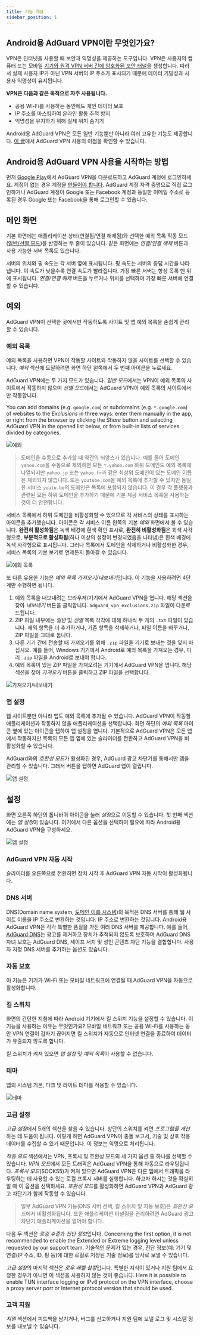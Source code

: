 ```yaml
---
title: 기능 개요
sidebar_position: 1
---
```


## Android용 AdGuard VPN이란 무엇인가요?

VPN은 인터넷을 사용할 때 보안과 익명성을 제공하는 도구입니다. VPN은 사용자의 컴퓨터 또는 모바일 [기기와 원격 VPN 서버 간에 암호화된 보안 터널](/general/how-vpn-works.md)을 생성합니다. 따라서 실제 사용자 IP가 아닌 VPN 서버의 IP 주소가 표시되기 때문에 데이터 기밀성과 사용자 익명성이 유지됩니다.

**VPN은 다음과 같은 목적으로 자주 사용됩니다.**

* 공용 Wi-Fi를 사용하는 동안에도 개인 데이터 보호
* IP 주소를 마스킹하여 온라인 활동 추적 방지
* 익명성을 유지하기 위해 실제 위치 숨기기

Android용 AdGuard VPN은 모든 일반 기능뿐만 아니라 여러 고유한 기능도 제공합니다. [이 글](/general/why-adguard-vpn.md)에서 AdGuard VPN 사용의 이점을 확인할 수 있습니다.

## Android용 AdGuard VPN 사용을 시작하는 방법

먼저 [Google Play](https://play.google.com/store/apps/details?id=com.adguard.vpn)에서 AdGuard VPN을 다운로드하고 AdGuard 계정에 로그인하세요. 계정이 없는 경우 계정을 [만들어야 합니다](https://auth.adguard.com/login.html). AdGuard 계정 자격 증명으로 직접 로그인하거나 AdGuard 계정이 Google 또는 Facebook 계정과 동일한 이메일 주소로 등록된 경우 Google 또는 Facebook을 통해 로그인할 수 있습니다.


## 메인 화면

기본 화면에는 애플리케이션 상태(연결됨/연결 해제됨)와 선택한 예외 목록 작동 모드([일반/선별 모드](#lists-of-exclusions))를 반영하는 두 줄이 있습니다. 같은 화면에는 *연결/연결 해제* 버튼과 사용 가능한 서버 목록도 있습니다.

서버의 위치와 핑 속도는 각 서버 옆에 표시됩니다. 핑 속도는 서버의 응답 시간을 나타냅니다. 이 속도가 낮을수록 연결 속도가 빨라집니다. 가장 빠른 서버는 항상 목록 맨 위에 표시됩니다. *연결/연결 해제* 버튼을 누르거나 위치를 선택하여 가장 빠른 서버에 연결할 수 있습니다.


## 예외

AdGuard VPN이 선택한 곳에서만 작동하도록 사이트 및 앱 예외 목록을 손쉽게 관리할 수 있습니다.


### 예외 목록

예외 목록을 사용하면 VPN이 작동할 사이트와 작동하지 않을 사이트를 선택할 수 있습니다. *예외* 섹션에 도달하려면 화면 하단 왼쪽에서 두 번째 아이콘을 누르세요.

AdGuard VPN에는 두 가지 모드가 있습니다. *일반 모드*에서는 VPN이 예외 목록의 사이트에서 작동하지 않으며 *선별 모드*에서는 AdGuard VPN이 예외 목록의 사이트에서만 작동합니다.

You can add domains (e.g. `google.com`) or subdomains (e.g. `*.google.com`) of websites to the *Exclusions* in three ways: enter them manually in the app, or right from the browser by clicking the *Share* button and selecting AdGuard VPN in the opened list below, or from built-in lists of services divided by categories.

![예외](https://cdn.adguard.com/public/Adguard/kb/VPN/Screenshots/add_site_android.jpg)
> 도메인을 수동으로 추가할 때 약간의 뉘앙스가 있습니다. 예를 들어 도메인 `yahoo.com`을 수동으로 제외하면 모든 `*.yahoo.com` 하위 도메인도 예외 목록에 나열되지만 `yahoo.jp` 또는 `yahoo.fr`과 같은 최상위 도메인이 있는 도메인 이름은 제외되지 않습니다. 또는 `youtube.com`을 예외 목록에 추가할 수 있지만 동일한 서비스 `youtu.be`의 도메인은 목록에 포함되지 않습니다. 이 경우 각 플랫폼과 관련된 모든 하위 도메인을 추가하기 때문에 기본 제공 서비스 목록을 사용하는 것이 더 안전합니다.

서비스 목록에서 하위 도메인을 비활성화할 수 있으므로 각 서비스의 상태를 표시하는 아이콘을 추가했습니다. 아이콘은 각 서비스 이름 왼쪽의 기본 *예외* 화면에서 볼 수 있습니다. **완전히 활성화됨**은 녹색 배경에 흰색 확인 표시로, **완전히 비활성화됨**은 회색 사각형으로, **부분적으로 활성화됨**(하나 이상의 설정이 변경되었음을 나타냄)은 흰색 배경에 녹색 사각형으로 표시됩니다. 그러나 목록에서 도메인을 삭제하거나 비활성화한 경우, 서비스 목록의 기본 보기로 언제든지 돌아갈 수 있습니다.

![예외 목록](https://cdn.adguard.com/content/kb/vpn/android/statuses.png)

또 다른 유용한 기능은 *예외 목록 가져오기/내보내기*입니다. 이 기능을 사용하려면 4단계만 수행하면 됩니다.

1. 예외 목록을 내보내려는 브라우저/기기에서 AdGuard VPN을 엽니다. 해당 섹션을 찾아 *내보내기* 버튼을 클릭합니다. `adguard_vpn_exclusions.zip` 파일이 다운로드됩니다.
2. ZIP 파일 내부에는 *일반* 및 *선별* 목록 각각에 대해 하나씩 두 개의 `.txt` 파일이 있습니다. 제외 항목을 더 추가하거나, 기존 항목을 삭제하거나, 파일 이름을 바꾸거나, ZIP 파일을 그대로 둡니다.
3. 다른 기기 간에 전송할 때 가져오기를 위해 `.zip` 파일을 기기로 보내는 것을 잊지 마십시오. 예를 들어, Windows 기기에서 Android로 예외 목록을 가져오는 경우, 미리 `.zip` 파일을 Android로 보내야 합니다.
4. 예외 목록이 있는 ZIP 파일을 가져오려는 기기에서 AdGuard VPN을 엽니다. 해당 섹션을 찾아 *가져오기* 버튼을 클릭하고 ZIP 파일을 선택합니다.

![가져오기/내보내기](https://cdn.adguard.com/content/kb/vpn/android/imp-exp.png)

### 앱 설정

웹 사이트뿐만 아니라 앱도 예외 목록에 추가될 수 있습니다. AdGuard VPN이 작동할 애플리케이션과 작동하지 않을 애플리케이션을 선택합니다. 화면 하단의 *예외 목록* 아이콘 옆에 있는 아이콘을 탭하여 앱 설정을 엽니다. 기본적으로 AdGuard VPN은 모든 앱에서 작동하지만 목록의 모든 앱 옆에 있는 슬라이더를 전환하고 AdGuard VPN을 비활성화할 수 있습니다.

AdGuard와의 *호환성 모드*가 활성화된 경우, AdGuard 광고 차단기를 통해서만 앱을 관리할 수 있습니다. 그래서 버튼을 탭하면 AdGuard 앱이 열립니다.

![앱 설정](https://cdn.adguard.com/content/kb/vpn/android/apps_settings.png)


## 설정

화면 오른쪽 하단의 톱니바퀴 아이콘을 눌러 *설정*으로 이동할 수 있습니다. 첫 번째 섹션에는 *앱 설정*이 있습니다. 여기에서 다른 옵션을 선택하여 필요에 따라 Android용 AdGuard VPN을 구성하세요.

![앱 설정](https://cdn.adguard.com/content/kb/vpn/android/app_settings.png)

### AdGuard VPN 자동 시작

슬라이더를 오른쪽으로 전환하면 장치 시작 후 AdGuard VPN 자동 시작이 활성화됩니다.


### DNS 서버

DNS(Domain name system, [도메인 이름 시스템](https://kb.adguard.com/en/general/dns-filtering#what-is-dns))의 목적은 DNS 서버를 통해 웹 사이트 이름을 IP 주소로 변환하는 것입니다. IP 주소로 변환하는 것입니다. Android용 AdGuard VPN은 각각 특별한 품질을 가진 여러 DNS 서버를 제공합니다. 예를 들어, [AdGuard DNS](https://kb.adguard.com/en/dns/overview)는 광고를 제거하고 장치가 추적되지 않도록 보호하며 AdGuard DNS 자녀 보호는 AdGuard DNS, 세이프 서치 및 성인 콘텐츠 차단 기능을 결합합니다. 사용자 지정 DNS 서버를 추가하는 옵션도 있습니다.

### 자동 보호

이 기능은 기기가 Wi-Fi 또는 모바일 네트워크에 연결될 때 AdGuard VPN을 자동으로 활성화합니다.

### 킬 스위치

화면의 간단한 지침에 따라 Android 기기에서 킬 스위치 기능을 설정할 수 있습니다. 이 기능을 사용하는 이유는 무엇인가요? 모바일 네트워크 또는 공용 Wi-Fi를 사용하는 동안 VPN 연결이 갑자기 끊어지면 킬 스위치가 자동으로 인터넷 연결을 종료하여 데이터가 유출되지 않도록 합니다.

킬 스위치가 켜져 있으면 *앱 설정* 및 *예외 목록*이 사용할 수 없습니다.

### 테마

앱의 시스템 기본, 다크 및 라이트 테마를 적용할 수 있습니다.

![테마](https://cdn.adguard.com/content/kb/vpn/android/theme-light-dark.png)

### 고급 설정

*고급 설정*에서 5개의 섹션을 찾을 수 있습니다. 상단의 스위치를 켜면 *프로그램을 개선*하는 데 도움이 됩니다. 이렇게 하면 AdGuard VPN이 충돌 보고서, 기술 및 상호 작용 데이터를 수집할 수 있기 때문입니다. 이 정보는 익명으로 처리됩니다.

*작동 모드* 섹션에서는 VPN, 프록시 및 호환성 모드의 세 가지 옵션 중 하나를 선택할 수 있습니다. *VPN 모드*에서 모든 트래픽은 AdGuard VPN을 통해 자동으로 라우팅됩니다. *프록시 모드*(SOCKS5)가 켜져 있으면 AdGuard VPN은 다른 앱에서 트래픽을 라우팅하는 데 사용할 수 있는 로컬 프록시 서버를 실행합니다. 하고자 하시는 것을 확실히 알 때 이 옵션을 선택하세요. *호환성 모드*를 활성화하면 AdGuard VPN과 AdGuard 광고 차단기가 함께 작동할 수 있습니다.

> 일부 AdGuard VPN 기능(DNS 서버 선택, 킬 스위치 및 자동 보호)은 *호환성 모드*에서 비활성화됩니다. 또한 애플리케이션 터널링을 관리하려면 AdGuard 광고 차단기 애플리케이션을 열어야 합니다.

다음 두 섹션은 *로깅 수준*과 *진단 정보*입니다. Concerning the first option, it is not recommended to enable the Extended or Extreme logging level unless requested by our support team. 기술적인 문제가 있는 경우, 진단 정보(예: 기기 및 연결(IP 주소, ID, 핑 등)에 대한 로컬로 저장된 기술 정보)를 당사로 보낼 수 있습니다.

*고급 설정*의 마지막 섹션은 *로우 레벨 설정*입니다. 특별한 지식이 있거나 지원 팀에서 요청한 경우가 아니면 이 섹션을 사용하지 않는 것이 좋습니다. Here it is possible to enable TUN interface logging or IPv6 protocol on the VPN interface, choose a proxy server port or Internet protocol version that should be used.

### 고객 지원

*지원* 섹션에서 피드백을 남기거나, 버그를 신고하거나 지원 팀에 보낼 로그 및 시스템 정보를 내보낼 수 있습니다.
 
 

